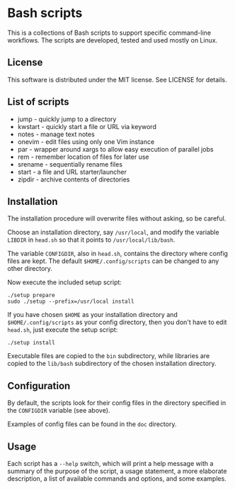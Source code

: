 # Bash scripts

This is a collections of Bash scripts to support specific command-line
workflows. The scripts are developed, tested and used mostly on Linux.

## License

This software is distributed under the MIT license. See LICENSE for details.

## List of scripts

- jump      - quickly jump to a directory
- kwstart   - quickly start a file or URL via keyword
- notes     - manage text notes
- onevim    - edit files using only one Vim instance
- par       - wrapper around xargs to allow easy execution of parallel jobs
- rem       - remember location of files for later use
- srename   - sequentially rename files
- start     - a file and URL starter/launcher
- zipdir    - archive contents of directories

## Installation

The installation procedure will overwrite files without asking, so be careful.

Choose an installation directory, say `/usr/local`, and modify the variable
`LIBDIR` in `head.sh` so that it points to `/usr/local/lib/bash`. 

The variable `CONFIGDIR`, also in `head.sh`, contains the directory where
config files are kept. The default `$HOME/.config/scripts` can be changed to
any other directory.

Now execute the included setup script:

    ./setup prepare
    sudo ./setup --prefix=/usr/local install

If you have chosen `$HOME` as your installation directory and
`$HOME/.config/scripts` as your config directory, then you don't have to edit
`head.sh`, just execute the setup script:

    ./setup install

Executable files are copied to the `bin` subdirectory, while libraries are
copied to the `lib/bash` subdirectory of the chosen installation directory.

## Configuration

By default, the scripts look for their config files in the directory specified
in the `CONFIGDIR` variable (see above). 

Examples of config files can be found in the `doc` directory.

## Usage

Each script has a `--help` switch, which will print a help message with a
summary of the purpose of the script, a usage statement, a more elaborate
description, a list of available commands and options, and some examples.

